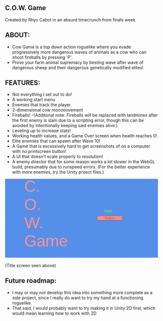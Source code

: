 ## C.O.W. Game
Created by Rhys Cabot in an absurd timecrunch from finals week

## ABOUT:
- Cow Game is a top down action roguelike where you evade progressively more dangerous waves of animals as a cow who can shoot fireballs by pressing 'P'.
- Prove your farm animal supremacy by besting wave after wave of dangerous sheep and their dangerous genetically modified elites!

## FEATURES:
- Not everything I set out to do!
- A working start menu
- Enemies that track the player
- 2-dimensional cow mooooovement
- Fireballs!
-(Additonal note: Fireballs will be replaced with landmines after the first enemy is slain due to a scripting error, though this can be avoided by intentionally keeping said enemies alive.)
- Leveling up to increase stats!
- Working health values, and a Game Over screen when health reaches 0!
- Elite enemies that can spawn after Wave 10!
- A Game that is excessively hard to get screenshots of on a computer with no printscreen button!
- A UI that doesn't scale properly to resolution!
- A enemy director that for some reason works a lot slower in the WebGL build, presumably due to runspeed errors. (For the better experience with more enemies, try the Unity proect files.)

![title.jpg](title.jpg)

(Title screen seen above)

## Future roadmap:
- I may or may not develop this idea into something more complete as a side project, since I really do want to try my hand at a functioning roguelike.
- That said, I would probably want to try making it in Unity 2D first, which would mean learning how to work with 2D


